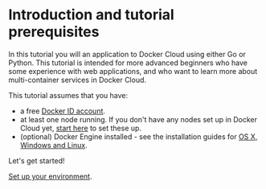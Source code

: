 <!--[metadata]>
+++
aliases = [
"/docker-cloud/getting-started/python/1_introduction/",
"/docker-cloud/getting-started/golang/1_introduction/"
]
title = "Introduction to Deploying an app in Docker Cloud"
description = "Deploy an app to Docker Cloud"
keywords = ["deploy, Python, application"]
[menu.main]
parent="deploy-app"
weight=-90
+++
<![end-metadata]-->

# Introduction and tutorial prerequisites

In this tutorial you will an application to Docker Cloud using either Go or
Python. This tutorial is intended for more advanced beginners who have some
experience with web applications, and who want to learn more about
multi-container services in Docker Cloud.

This tutorial assumes that you have:

- a free <a href="https://hub.docker.com/" target="_blank">Docker ID account</a>.
- at least one node running. If you don't have any nodes set up in Docker Cloud yet, [start here](../../getting-started/your_first_node.md) to set these up.
- (optional) Docker Engine installed - see the installation guides for <a href="https://docs.docker.com/installation/#installation" target="_blank">OS X, Windows and Linux</a>.

Let's get started!

[Set up your environment](2_set_up.md).

